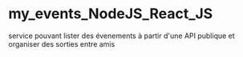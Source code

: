 # my_events_NodeJS_React_JS
service pouvant lister des évenements à partir d'une API publique et organiser des sorties entre amis

